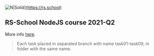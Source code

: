 ![N|Solid](https://user-images.githubusercontent.com/13331142/117533103-80568680-aff3-11eb-9a6f-dc6a618fae34.png)](https://rs.school)

## RS-School NodeJS course 2021-Q2

More info [here](https://rs.school/nodejs/).

> Each task placed in separated branch with name task01-task09, in folder with the same name. 
